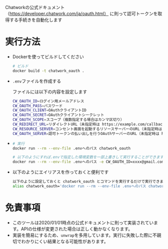 Chatworkの公式ドキュメント （https://developer.chatwork.com/ja/oauth.html） に則って認可トークンを取得する手続きを自動化します

# 実行方法
- Dockerを使ってビルドしてください
  ``` bash
  # ビルド
  docker build -t chatwork_oauth .
  ```
- `.env`ファイルを作成する

  ファイルには以下の内容を設定します
  ``` bash
  CW_OAUTH_ID=ログイン用メールアドレス
  CW_OAUTH_PASS=パスワード
  CW_OAUTH_CLIENT=OAuthクライアントID
  CW_OAUTH_SECRET=OAuthクライアントシークレット
  CW_OAUTH_SCOPE=スコープ（複数指定する場合はカンマ区切り）
  CW_REDIRECT_URL=リダイレクトURL（未指定時は https://example.com/callback.php）
  CW_RESOURCE_SERVER=コンセント画面を起動するリソースサーバーのURL（未指定時は https://www.chatwork.com/packages/oauth2/login.php）
  CW_OAUTH_SERVER=認可トークンの払い出しを行うOAuthサーバーのURL（未指定時は https://oauth.chatwork.com/token）
  ```
-
  ``` bash
  # 実行
  docker run --rm --env-file .envへのパス chatwork_oauth

  # 以下のようにすれば.envで指定した環境変数を一部上書きして実行することができます
  docker run --rm --env-file .envへのパス -e CW_OAUTH_ID=xxxx@gmail.com chatwork_oauth
  ```
- 以下のようにエイリアスを作っておくと便利です
  ``` bash
  以下のように設定しておくと chatwork_oauth とコマンドを実行するだけで実行できます
  alias chatwork_oauth='docker run --rm --env-file .envへのパス chatwork_oauth'
  ```

# 免責事項
- このツールは2020/01/01時点の公式ドキュメントに則って実装されています。APIの仕様が変更された場合は正しく動かなくなります。
- 実装を簡易にするため、`unwrap`を多用しています。実行に失敗した際に不親切でわかりにくい結果となる可能性があります。
